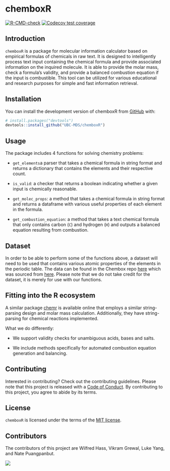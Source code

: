 
# chemboxR

<!-- badges: start -->
[![R-CMD-check](https://github.com/UBC-MDS/chemboxR/actions/workflows/R-CMD-check.yaml/badge.svg)](https://github.com/UBC-MDS/chemboxR/actions/workflows/R-CMD-check.yaml)
[![Codecov test coverage](https://codecov.io/gh/UBC-MDS/chemboxR/branch/main/graph/badge.svg)](https://app.codecov.io/gh/UBC-MDS/chemboxR?branch=main)
<!-- badges: end -->

## Introduction

`chemboxR` is a package for molecular information calculator based on
empirical formulas of chemicals in raw text. It is designed to
intelligently process text input containing the chemical formula and
provide associated information on the inquired molecule. It is able to
provide the molar mass, check a formula’s validity, and provide a
balanced combustion equation if the input is combustible. This tool can
be utilized for various educational and research purposes for simple and
fast information retrieval.

## Installation

You can install the development version of chemboxR from
[GitHub](https://github.com/) with:

``` r
# install.packages("devtools")
devtools::install_github("UBC-MDS/chemboxR")
```

## Usage

The package includes 4 functions for solving chemistry problems:

- `get_elements`a parser that takes a chemical formula in string format and returns a dictionary that contains the elements and their respective count. 

- `is_valid`: a checker that returns a boolean indicating whether a given input is chemically reasonable.

- `get_molec_props`: a method that takes a chemical formula in string format and returns a dataframe with various useful properties of each element in the formula.

- `get_combustion_equation`: a method that takes a text chemical formula that only contains carbon (`C`) and hydrogen (`H`) and outputs a balanced equation resulting from combustion.

## Dataset

In order to be able to perform some of the functions above, a dataset will need to be used that contains various atomic properties of the elements in the periodic table. The data can be found in the Chembox repo [here](https://github.com/UBC-MDS/chembox/tree/main/src/chembox/data) which was sourced from [here](https://github.com/Bluegrams/periodic-table-data/tree/master/Periodica.Data/Data). Please note that we do not take credit for the dataset, it is merely for use with our functions.

## Fitting into the R ecosystem

A similar package [chemr](https://github.com/paleolimbot/chemr) is available online that employs a similar string-parsing design and molar mass calculation. Additionally, they have string-parsing for chemical reactions implemented.

What we do differently:

- We support validity checks for unambiguous acids, bases and salts. 

- We include methods specifically for automated combustion equation generation and balancing.

## Contributing

Interested in contributing? Check out the contributing guidelines. Please note that this project is released with a [Code of Conduct](CODE_OF_CONDUCT). By contributing to this project, you agree to abide by its terms.

## License

`chemboxR` is licensed under the terms of the [MIT license](LICENSE.md).

## Contributors
The contributors of this project are
Wilfred Hass, Vikram Grewal, Luke Yang, and Nate Puangpanbut.


<a href="https://github.com/UBC-MDS/chemboxR/graphs/contributors">
  <img src="https://contrib.rocks/image?repo=UBC-MDS/chemboxR&max=1000" />
</a>